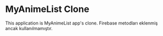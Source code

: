 # MyAnimeList Clone

This application is MyAnimeList app's clone.
 Firebase metodları eklenmiş ancak kullanılmamıştır.
